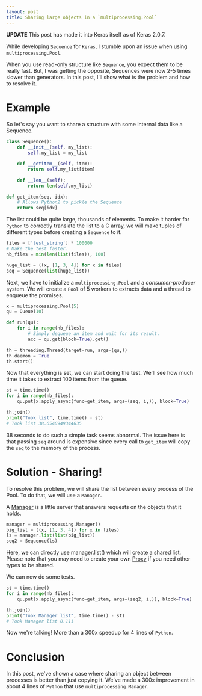 ```yaml
---
layout: post
title: Sharing large objects in a `multiprocessing.Pool`
---
```


**UPDATE**
This post has made it into Keras itself as of Keras 2.0.7.


While developing `Sequence` for `Keras`, I stumble upon an issue when using `multiprocessing.Pool`.

When you use read-only structure like `Sequence`, you expect them to be really fast. But, I was getting the opposite, Sequences were now 2-5 times slower than generators. In this post, I'll show what is the problem and how to resolve it.

# Example

So let's say you want to share a structure with some internal data like a Sequence.

```python
class Sequence():
    def __init__(self, my_list):
        self.my_list = my_list

    def __getitem__(self, item):
        return self.my_list[item]

    def __len__(self):
        return len(self.my_list)

def get_item(seq, idx):
    # Allows Python2 to pickle the Sequence
    return seq[idx]
```

The list could be quite large, thousands of elements. To make it harder for `Python` to correctly translate the list to a C array, we will make tuples of different types before creating a `Sequence` to it.

```python
files = ['test_string'] * 100000
# Make the test faster.
nb_files = min(len(list(files)), 100)

huge_list = ((x, [1, 3, 4]) for x in files)
seq = Sequence(list(huge_list))
```

Next, we have to initialize a `multiprocessing.Pool` and a *consumer-producer* system.
We will create a `Pool` of 5 workers to extracts data and a thread to enqueue the promises.

```python
x = multiprocessing.Pool(5)
qu = Queue(10)

def run(qu):
    for i in range(nb_files):
        # Simply dequeue an item and wait for its result.
        acc = qu.get(block=True).get()

th = threading.Thread(target=run, args=(qu,))
th.daemon = True
th.start()
```

Now that everything is set, we can start doing the test. We'll see how much time it takes to extract 100 items from the queue.

```python
st = time.time()
for i in range(nb_files):
    qu.put(x.apply_async(func=get_item, args=(seq, i,)), block=True)

th.join()
print("Took list", time.time() - st)
# Took list 38.6540949344635
```
38 seconds to do such a simple task seems abnormal. The issue here is that passing `seq` around is expensive since every call to `get_item` will copy the `seq` to the memory of the process.

# Solution - Sharing!

To resolve this problem, we will share the list between every process of the Pool. To do that, we will use a `Manager`.

A [Manager](https://docs.python.org/3.5/library/multiprocessing.html#managers) is a little server that answers requests on the objects that it holds.

```python
manager = multiprocessing.Manager()
big_list = ((x, [1, 3, 4]) for x in files)
ls = manager.list(list(big_list))
seq2 = Sequence(ls)
```

Here, we can directly use manager.list() which will create a shared list. Please note that you may need to create your own [Proxy](https://docs.python.org/3.5/library/multiprocessing.html#proxy-objects) if you need other types to be shared.

We can now do some tests.

```python
st = time.time()
for i in range(nb_files):
    qu.put(x.apply_async(func=get_item, args=(seq2, i,)), block=True)

th.join()
print("Took Manager list", time.time() - st)
# Took Manager list 0.111
```

Now we're talking! More than a 300x speedup for 4 lines of `Python`.

# Conclusion
In this post, we've shown a case where sharing an object between processes is better than just copying it. We've made a 300x improvement in about 4 lines of `Python` that use `multiprocessing.Manager`.

